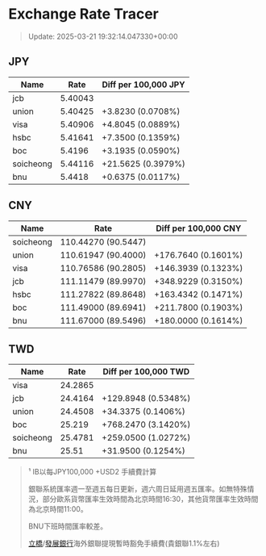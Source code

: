 # Exchange Rate Tracer

> Update: 2025-03-21 19:32:14.047330+00:00

## JPY

| Name      |    Rate | Diff per 100,000 JPY   |
|-----------|---------|------------------------|
| jcb       | 5.40043 |                        |
| union     | 5.40425 | +3.8230 (0.0708%)      |
| visa      | 5.40906 | +4.8045 (0.0889%)      |
| hsbc      | 5.41641 | +7.3500 (0.1359%)      |
| boc       | 5.4196  | +3.1935 (0.0590%)      |
| soicheong | 5.44116 | +21.5625 (0.3979%)     |
| bnu       | 5.4418  | +0.6375 (0.0117%)      |

## CNY

| Name      | Rate                | Diff per 100,000 CNY   |
|-----------|---------------------|------------------------|
| soicheong | 110.44270	(90.5447) |                        |
| union     | 110.61947	(90.4000) | +176.7640 (0.1601%)    |
| visa      | 110.76586	(90.2805) | +146.3939 (0.1323%)    |
| jcb       | 111.11479	(89.9970) | +348.9229 (0.3150%)    |
| hsbc      | 111.27822	(89.8648) | +163.4342 (0.1471%)    |
| boc       | 111.49000	(89.6941) | +211.7800 (0.1903%)    |
| bnu       | 111.67000	(89.5496) | +180.0000 (0.1614%)    |

## TWD

| Name      |    Rate | Diff per 100,000 TWD   |
|-----------|---------|------------------------|
| visa      | 24.2865 |                        |
| jcb       | 24.4164 | +129.8948 (0.5348%)    |
| union     | 24.4508 | +34.3375 (0.1406%)     |
| boc       | 25.219  | +768.2470 (3.1420%)    |
| soicheong | 25.4781 | +259.0500 (1.0272%)    |
| bnu       | 25.51   | +31.9500 (0.1254%)     |


> ¹ IB以每JPY100,000 +USD2 手續費計算
>
> 銀聯系統匯率週一至週五每日更新，週六周日延用週五匯率。如無特殊情況，部分歐系貨幣匯率生效時間為北京時間16:30，其他貨幣匯率生效時間為北京時間11:00。
>
> BNU下班時間匯率較差。
>
> [立橋](https://www.wlbank.com.mo/uploads/ueditor/file/20181211/1544536513900230.pdf)/[發展銀行](https://www.mdb.com.mo/Service_Charges_20230728.pdf)海外銀聯提現暫時豁免手續費(貴銀聯1.1%左右)

